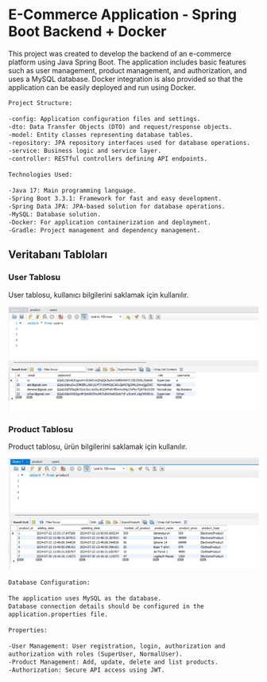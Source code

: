 # E-Commerce Application - Spring Boot Backend + Docker

This project was created to develop the backend of an e-commerce platform using Java Spring Boot. The application includes basic features such as user management, product management, and authorization, and uses a MySQL database. Docker integration is also provided so that the application can be easily deployed and run using Docker.

    Project Structure:

    -config: Application configuration files and settings.
    -dto: Data Transfer Objects (DTO) and request/response objects.
    -model: Entity classes representing database tables.
    -repository: JPA repository interfaces used for database operations.
    -service: Business logic and service layer.
    -controller: RESTful controllers defining API endpoints.

    Technologies Used:

    -Java 17: Main programming language.
    -Spring Boot 3.3.1: Framework for fast and easy development.
    -Spring Data JPA: JPA-based solution for database operations.
    -MySQL: Database solution.
    -Docker: For application containerization and deployment.
    -Gradle: Project management and dependency management.

## Veritabanı Tabloları

### User Tablosu
User tablosu, kullanıcı bilgilerini saklamak için kullanılır.

![User Tablosu](MySQL-UsersTable.png)

### Product Tablosu
Product tablosu, ürün bilgilerini saklamak için kullanılır.

![Product Tablosu](MySQL-ProductTable.png)

    Database Configuration:

    The application uses MySQL as the database.
    Database connection details should be configured in the application.properties file.

    Properties:
    
    -User Management: User registration, login, authorization and authorization with roles (SuperUser, NormalUser).
    -Product Management: Add, update, delete and list products.
    -Authorization: Secure API access using JWT.